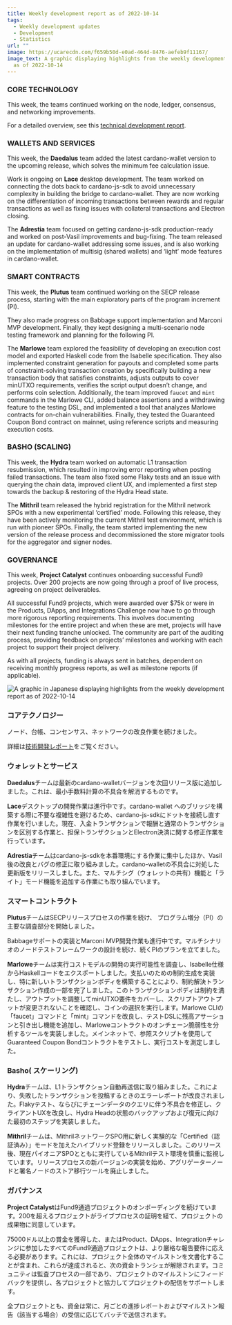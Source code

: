 ```yaml
---
title: Weekly development report as of 2022-10-14
tags:
  - Weekly development updates
  - Development
  - Statistics
url: ""
image: https://ucarecdn.com/f659b50d-e0ad-464d-8476-aefeb9f11167/
image_text: A graphic displaying highlights from the weekly development report
  as of 2022-10-14
---
```


### CORE TECHNOLOGY

This week, the teams continued working on the node, ledger, consensus, and networking improvements.

For a detailed overview, see this [technical development report](https://input-output-hk.github.io/cardano-updates/).

### WALLETS AND SERVICES

This week, the **Daedalus** team added the latest cardano-wallet version to the upcoming release, which solves the minimum fee calculation issue. 

Work is ongoing on **Lace** desktop development. The team worked on connecting the dots back to cardano-js-sdk to avoid unnecessary complexity in building the bridge to cardano-wallet. They are now working on the differentiation of incoming transactions between rewards and regular transactions as well as fixing issues with collateral transactions and Electron closing.

The **Adrestia** team focused on getting cardano-js-sdk production-ready and worked on post-Vasil improvements and bug-fixing. The team released an update for cardano-wallet addressing some issues, and is also working on the implementation of multisig (shared wallets) and ‘light’ mode features in cardano-wallet.

### SMART CONTRACTS

This week, the **Plutus** team continued working on the SECP release process, starting with the main exploratory parts of the program increment (PI).

They also made progress on Babbage support implementation and Marconi MVP development. Finally, they kept designing a multi-scenario node testing framework and planning for the following PI.

The **Marlowe** team explored the feasibility of developing an execution cost model and exported Haskell code from the Isabelle specification. They also implemented constraint generation for payouts and completed some parts of constraint-solving transaction creation by specifically building a new transaction body that satisfies constraints, adjusts outputs to cover minUTXO requirements, verifies the script output doesn’t change, and performs coin selection. Additionally, the team improved `faucet` and `mint` commands in the Marlowe CLI, added balance assertions and a withdrawing feature to the testing DSL, and implemented a tool that analyzes Marlowe contracts for on-chain vulnerabilities. Finally, they tested the Guaranteed Coupon Bond contract on mainnet, using reference scripts and measuring execution costs. 

### BASHO (SCALING)

This week, the **Hydra** team worked on automatic L1 transaction resubmission, which resulted in improving error reporting when posting failed transactions. The team also fixed some Flaky tests and an issue with querying the chain data, improved client UX, and implemented a first step towards the backup & restoring of the Hydra Head state. 

The **Mithril** team released the hybrid registration for the Mithril network SPOs with a new experimental ‘certified’ mode. Following this release, they have been actively monitoring the current Mithril test environment, which is run with pioneer SPOs. Finally, the team started implementing the new version of the release process and decommissioned the store migrator tools for the aggregator and signer nodes.

### GOVERNANCE

This week, **Project Catalyst** continues onboarding successful Fund9 projects. Over 200 projects are now going through a proof of live process, agreeing on project deliverables. 

All successful Fund9 projects, which were awarded over $75k or were in the Products, DApps, and Integrations Challenge now have to go through more rigorous reporting requirements. This involves documenting milestones for the entire project and when these are met, projects will have their next funding tranche unlocked. The community are part of the auditing process, providing feedback on projects’ milestones and working with each project to support their project delivery. 

As with all projects, funding is always sent in batches, dependent on receiving monthly progress reports, as well as milestone reports (if applicable).

  
![A graphic in Japanese displaying highlights from the weekly development report as of 2022-10-14](https://ucarecdn.com/7da7723d-3b38-4370-9c80-588652382928/)

### コアテクノロジー

ノード、台帳、コンセンサス、ネットワークの改良作業を続けました。

詳細は[技術開発レポート](https://input-output-hk.github.io/cardano-updates/)をご覧ください。

### ウォレットとサービス 

**Daedalus**チームは最新のcardano-walletバージョンを次回リリース版に追加しました。これは、最小手数料計算の不具合を解消するものです。 

**Lace**デスクトップの開発作業は進行中です。cardano-wallet へのブリッジを構築する際に不要な複雑性を避けるため、cardano-js-sdkにドットを接続し直す作業を行いました。現在、入金トランザクションで報酬と通常のトランザクションを区別する作業と、担保トランザクションとElectron決済に関する修正作業を行っています。

**Adrestia**チームはcardano-js-sdkを本番環境にする作業に集中したほか、Vasil後の改良とバグの修正に取り組みました。cardano-walletの不具合に対処した更新版をリリースしました。また、マルチシグ（ウォレットの共有）機能と「ライト」モード機能を追加する作業にも取り組んでいます。

### スマートコントラクト

**Plutus**チームはSECPリリースプロセスの作業を続け、 プログラム増分（PI）の主要な調査部分を開始しました。

Babbageサポートの実装とMarconi MVP開発作業も進行中です。マルチシナリオのノードテストフレームワークの設計を続け、続くPIのプランを立てました。

**Marlowe**チームは実行コストモデルの開発の実行可能性を調査し、Isabelle仕様からHaskellコードをエクスポートしました。支払いのための制約生成を実装し、特に新しいトランザクションボディを構築することにより、制約解決トランザクション作成の一部を完了しました。このトランザクションボディは制約を満たし、アウトプットを調整してminUTXO要件をカバーし、スクリプトアウトプットが変更されないことを確認し、コインの選択を実行します。Marlowe CLIの「faucet」コマンドと「mint」コマンドを改良し、テストDSLに残高アサーションと引き出し機能を追加し、Marloweコントラクトのオンチェーン脆弱性を分析するツールを実装しました。メインネットで、参照スクリプトを使用してGuaranteed Coupon Bondコントラクトをテストし、実行コストを測定しました。 

### Basho( スケーリング)

**Hydra**チームは、L1トランザクション自動再送信に取り組みました。これにより、失敗したトランザクションを投稿するときのエラーレポートが改良されました。Flakyテスト、ならびにチェーンデータのクエリに伴う不具合を修正し、クライアントUXを改良し、Hydra Headの状態のバックアップおよび復元に向けた最初のステップを実装しました。 

**Mithril**チームは、MithrilネットワークSPO用に新しく実験的な「Certified（認証済み）」モードを加えたハイブリッド登録をリリースしました。このリリース後、現在パイオニアSPOとともに実行しているMithrilテスト環境を慎重に監視しています。リリースプロセスの新バージョンの実装を始め、アグリゲーターノードと署名ノードのストア移行ツールを廃止しました。

### ガバナンス

**Project Catalyst**はFund9通過プロジェクトのオンボーディングを続けています。200を超えるプロジェクトがライブプロセスの証明を経て、プロジェクトの成果物に同意しています。 

75000ドル以上の賞金を獲得した、またはProduct、DApps、Integrationチャレンジに参加したすべてのFund9通過プロジェクトは、より厳格な報告要件に応える必要があります。これには、プロジェクト全体のマイルストンを文書化することが含まれ、これらが達成されると、次の資金トランシェが解除されます。コミュニティは監査プロセスの一部であり、プロジェクトのマイルストンにフィードバックを提供し、各プロジェクトと協力してプロジェクトの配信をサポートします。 

全プロジェクトとも、資金は常に、月ごとの進捗レポートおよびマイルストン報告（該当する場合）の受信に応じてバッチで送信されます。
